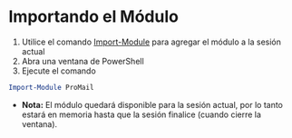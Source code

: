 # Importando el Módulo

1. Utilice el comando [Import-Module](https://msdn.microsoft.com/en-us/powershell/reference/5.1/microsoft.powershell.core/import-module) para agregar el módulo a la sesión actual
2. Abra una ventana de PowerShell
3. Ejecute el comando

```powershell
Import-Module ProMail
```

- **Nota:**
El módulo quedará disponible para la sesión actual, por lo tanto estará en memoria hasta que la sesión finalice (cuando cierre la ventana).
